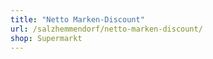 ```yaml
---
title: "Netto Marken-Discount"
url: /salzhemmendorf/netto-marken-discount/
shop: Supermarkt
---
```

